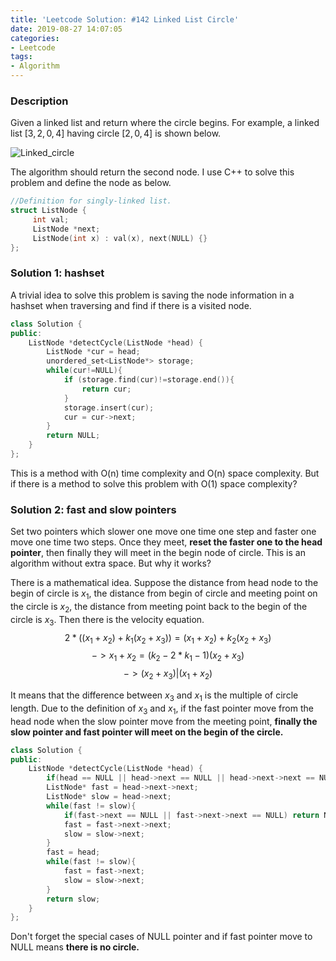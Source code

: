 ```yaml
---
title: 'Leetcode Solution: #142 Linked List Circle'
date: 2019-08-27 14:07:05
categories:
- Leetcode
tags:
- Algorithm
---
```


### Description
Given a linked list and return where the circle begins. For example, a linked list $[3, 2, 0, 4]$ having circle $[2, 0, 4]$ is shown below.

![Linked_circle](https://raw.githubusercontent.com/18918606287/picture4blog/master/linked_circle.png?token=AKSH2L2XUU2SLYH4KEKJ4WC5P3S2G)

The algorithm should return the second node. I use C++ to solve this problem and define the node as below.

```cpp
//Definition for singly-linked list.
struct ListNode {
     int val;
     ListNode *next;
     ListNode(int x) : val(x), next(NULL) {}
};
```
<!-- more -->
### Solution 1: hashset

A trivial idea to solve this problem is saving the node information in a hashset when traversing and find if there is a visited node.
```cpp
class Solution {
public:
    ListNode *detectCycle(ListNode *head) {
        ListNode *cur = head;
        unordered_set<ListNode*> storage;
        while(cur!=NULL){
            if (storage.find(cur)!=storage.end()){
                return cur;
            }
            storage.insert(cur);
            cur = cur->next;
        }
        return NULL;
    }
};
```

This is a method with O(n) time complexity and O(n) space complexity. But if there is a method to solve this problem with O(1) space complexity?

### Solution 2: fast and slow pointers

Set two pointers which slower one move one time one step and faster one move one time two steps. Once they meet, **reset the faster one to the head pointer**, then finally they will meet in the begin node of circle. This is an algorithm without extra space. But why it works?

There is a mathematical idea. Suppose the distance from head node to the begin of circle is $x_1$, the distance from begin of circle and meeting point on the circle is $x_2$, the distance from meeting point back to the begin of the circle is $x_3$. Then there is the velocity equation.
$$2*((x_1 + x_2) + k_1(x_2+x_3)) = (x_1 + x_2) + k_2 (x_2+x_3)$$
$$-> x_1 + x_2 = (k_2 - 2*k_1 - 1)(x_2 + x_3)$$
$$-> (x_2 + x_3)|(x_1 + x_2)$$

It means that the difference between $x_3$ and $x_1$ is the multiple of circle length. Due to the definition of $x_3$ and $x_1$, if the fast pointer move from the head node when the slow pointer move from the meeting point, **finally the slow pointer and fast pointer will meet on the begin of the circle.**

```cpp
class Solution {
public:
    ListNode *detectCycle(ListNode *head) {
        if(head == NULL || head->next == NULL || head->next->next == NULL) return NULL;
        ListNode* fast = head->next->next;
        ListNode* slow = head->next;
        while(fast != slow){
            if(fast->next == NULL || fast->next->next == NULL) return NULL;
            fast = fast->next->next;
            slow = slow->next;
        }
        fast = head;
        while(fast != slow){
            fast = fast->next;
            slow = slow->next;
        }
        return slow;
    }
};
```

Don't forget the special cases of NULL pointer and if fast pointer move to NULL means **there is no circle.**
